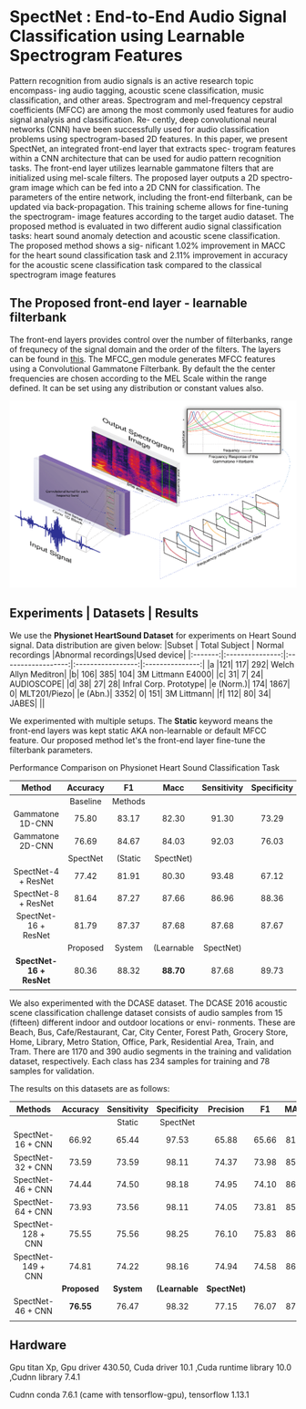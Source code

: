 # SpectNet : End-to-End Audio Signal Classification using Learnable Spectrogram Features

Pattern recognition from audio signals is an active research topic encompass-
ing audio tagging, acoustic scene classification, music classification, and other
areas. Spectrogram and mel-frequency cepstral coefficients (MFCC) are among
the most commonly used features for audio signal analysis and classification. Re-
cently, deep convolutional neural networks (CNN) have been successfully used
for audio classification problems using spectrogram-based 2D features. In this
paper, we present SpectNet, an integrated front-end layer that extracts spec-
trogram features within a CNN architecture that can be used for audio pattern
recognition tasks. The front-end layer utilizes learnable gammatone filters that
are initialized using mel-scale filters. The proposed layer outputs a 2D spectro-
gram image which can be fed into a 2D CNN for classification. The parameters
of the entire network, including the front-end filterbank, can be updated via
back-propagation. This training scheme allows for fine-tuning the spectrogram-
image features according to the target audio dataset. The proposed method is
evaluated in two different audio signal classification tasks: heart sound anomaly
detection and acoustic scene classification. The proposed method shows a sig-
nificant 1.02% improvement in MACC for the heart sound classification task
and 2.11% improvement in accuracy for the acoustic scene classification task
compared to the classical spectrogram image features

## The Proposed  front-end layer - learnable filterbank
The front-end layers provides control over the number of filterbanks, range of frequnecy of the signal domain and the order of the filters. 
The layers can be found in [this](codes/HeartCepTorch.py). The MFCC_gen module generates MFCC features using a Convolutional Gammatone Filterbank. By default the the center frequencies are chosen according to the MEL Scale within the range defined. It can be set using any distribution or constant values also. 

![The front-end layer](images/frontend.png)

## Experiments | Datasets | Results

We use the **Physionet HeartSound Dataset** for experiments on Heart Sound signal. Data distribution are given below:
|Subset | Total Subject | Normal recordings |Abnormal recordings|Used device|
|:-------:|:---------------:|:------------------:|:-----------------:|:---------------:|
|a |121| 117| 292| Welch Allyn Meditron|
|b| 106| 385| 104| 3M Littmann E4000|
|c| 31| 7| 24| AUDIOSCOPE|
|d| 38| 27| 28| Infral Corp. Prototype|
|e (Norm.)| 174| 1867| 0| MLT201/Piezo|
|e (Abn.)| 3352| 0| 151| 3M Littmann|
|f| 112| 80| 34| JABES|
||

We experimented with multiple setups. The **Static** keyword means the front-end layers was kept static AKA non-learnable or default MFCC feature. Our proposed method let's the front-end layer fine-tune the filterbank parameters. 

Performance Comparison on Physionet Heart Sound Classification Task

|Method| Accuracy| F1| Macc| Sensitivity| Specificity| Precision|
|:------:|:--------:|:-----:|:-----:|:-----------:|:------------:|:----------:|
||Baseline|Methods|||
|Gammatone 1D-CNN| 75.80| 83.17| 82.30| 91.30| 73.29| 76.36|
|Gammatone 2D-CNN| 76.69| 84.67| 84.03| 92.03| 76.03| 78.39|
||SpectNet| (Static |SpectNet)||
SpectNet-4 + ResNet| 77.42| 81.91| 80.30| 93.48| 67.12| 72.88|
SpectNet-8 + ResNet| 81.64| 87.27| 87.66| 86.96| 88.36| 87.59|
SpectNet-16 + ResNet| 81.79| 87.37| 87.68| 87.68| 87.67| 87.05|
||Proposed| System |(Learnable | SpectNet)
|**SpectNet-16 + ResNet**| 80.36| 88.32| **88.70**| 87.68| 89.73| 88.97|
|||||


We also experimented with the DCASE dataset. The DCASE 2016 acoustic scene classification challenge dataset consists of audio samples from 15 (fifteen) different indoor and outdoor locations or envi-
ronments. These are Beach, Bus, Cafe/Restaurant, Car, City Center, Forest
Path, Grocery Store, Home, Library, Metro Station, Office, Park, Residential
Area, Train, and Tram. There are 1170 and 390 audio segments in the training
and validation dataset, respectively. Each class has 234 samples for training
and 78 samples for validation. 

The results on this datasets are as follows:

|Methods| Accuracy| Sensitivity| Specificity| Precision| F1| MACC|
|:------:|:--------:|:--------:|:----------:|:--------:|:-:|:----:|
|||Static| SpectNet|
|SpectNet-16 + CNN| 66.92| 65.44| 97.53| 65.88| 65.66| 81.47|
|SpectNet-32 + CNN| 73.59| 73.59| 98.11| 74.37| 73.98| 85.85|
|SpectNet-46 + CNN| 74.44| 74.50| 98.18| 74.95| 74.10| 86.34|
|SpectNet-64 + CNN| 73.93| 73.56| 98.11| 74.05| 73.81| 85.84|
|SpectNet-128 + CNN| 75.55| 75.56| 98.25| 76.10| 75.83| 86.91|
|SpectNet-149 + CNN| 74.81 |74.22| 98.16| 74.94| 74.58| 86.19|
||**Proposed**| **System**| **(Learnable**| **SpectNet)**|
|SpectNet-46 + CNN| **76.55**| 76.47| 98.32| 77.15| 76.07| 87.39|
||

## Hardware
Gpu titan Xp, Gpu driver 430.50, Cuda driver 10.1 ,Cuda runtime library 10.0 ,Cudnn library 7.4.1


Cudnn conda 7.6.1 (came with tensorflow-gpu), tensorflow 1.13.1

